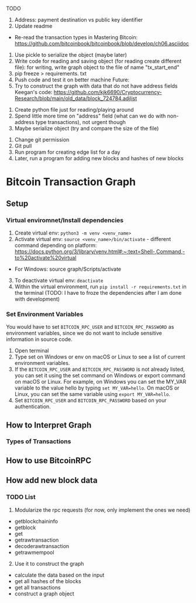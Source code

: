 TODO
1. Address: payment destination vs public key identifier
2. Update readme
- Re-read the transaction types in Mastering Bitcoin: https://github.com/bitcoinbook/bitcoinbook/blob/develop/ch06.asciidoc
1. Use pickle to serialize the object (maybe later)
2. Write code for reading and saving object (for reading create different file): for writing, write graph object to the file of name "tx_start_end"
3. pip freeze > requirements. txt
4. Push code and test it on better machine
Future:
1. Try to construct the graph with data that do not have address fields
Keegan's code: https://github.com/kjk6690/Cryptocurrency-Research/blob/main/old_data/block_724784.adjlist

<!-- Before the meeting -->
1. Create python file just for reading/playing around
2. Spend little more time on "address" field (what can we do with non-address type transactions), not urgent though
3. Maybe serialize object (try and compare the size of the file)
 <!-- During meeting -->
 1. Change git permission
 2. Git pull
 3. Run program for creating edge list for a day
 4. Later, run a program for adding new blocks and hashes of new blocks

# Bitcoin Transaction Graph

## Setup
### Virtual enviromnet/Install dependencies
1. Create virtual env: `python3 -m venv <venv_name>`
2. Activate virtual env: `source <venv_name>/bin/activate` - different command depending on platform: https://docs.python.org/3/library/venv.html#:~:text=Shell-,Command,-to%20activate%20virtual
- For Windows: source graph/Scripts/activate
3. To deactivate virtual env: `deactivate`
4. Within the virtual environment, run `pip install -r requirements.txt` in the terminal (TODO: I have to froze the dependencies after I am done with development)

### Set Environment Variables
You would have to set `BITCOIN_RPC_USER` and `BITCOIN_RPC_PASSWORD` as environment variables, since we do not want to include sensitive information in source code.
1. Open terminal
2. Type set on Windows or env on macOS or Linux to see a list of current environment variables.
3. If the `BITCOIN_RPC_USER` and `BITCOIN_RPC_PASSWORD` is not already listed, you can set it using the set command on Windows or export command on macOS or Linux. For example, on Windows you can set the MY_VAR variable to the value hello by typing `set MY_VAR=hello`. On macOS or Linux, you can set the same variable using `export MY_VAR=hello`.
4. Set `BITCOIN_RPC_USER` and `BITCOIN_RPC_PASSWORD` based on your authentication. 


## How to Interpret Graph

### Types of Transactions


## How to use BitcoinRPC
## How add new block data

### TODO List
1. Modularize the rpc requests (for now, only implement the ones we need)
- getblockchaininfo
- getblock
- get
- getrawtransaction
- decoderawtransaction
- getrawmempool
2. Use it to construct the graph
- calculate the data based on the input
- get all hashes of the blocks
- get all transactions
- construct a graph object